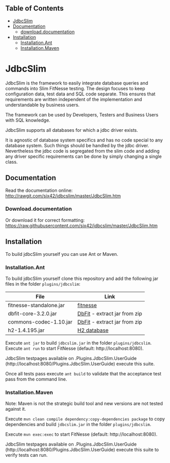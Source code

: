 ## Table of Contents

- [JdbcSlim](#jdbcslim)
- [Documentation](#documentation)
   * [download.documentation](#downloaddocumentation)
- [Installation](#installation)
   * [Installation.Ant](#installationant)
   * [Installation.Maven](#installationmaven)

# JdbcSlim

JdbcSlim is the framework to easily integrate database queries and commands into Slim FitNesse testing.
The design focuses to keep configuration data, test data and SQL code separate.
This ensures that requirements are written independent of the implementation and understandable by business users.

The framework can be used by Developers, Testers and Business Users with SQL knowledge.

JdbcSlim supports all databases for which a jdbc driver exists. 

It is agnostic of database system specifics and has no code special to any database system.
Such things should be handled by the jdbc driver.
Nevertheless the jdbc code is segregated from the slim code and adding any driver specific requirements can be done by simply changing a single class.

## Documentation
Read the documentation online: http://rawgit.com/six42/jdbcslim/master/JdbcSlim.htm
### Download.documentation
Or download it for correct formatting: https://raw.githubusercontent.com/six42/jdbcslim/master/JdbcSlim.htm

## Installation
To build jdbcSlim yourself you can use Ant or Maven.

### Installation.Ant
To build jdbcSlim yourself clone this repository and add the following jar files in the folder `plugins/jdbcslim`:

| **File** | **Link** |
| --- | --- |
| fitnesse-standalone.jar | [fitnesse](http://fitnesse.org) |
| dbfit-core-3.2.0.jar    | [DbFit](https://github.com/dbfit/dbfit/releases/download/v3.2.0/dbfit-complete-3.2.0.zip) - extract jar from zip|
| commons-codec-1.10.jar  | [DbFit](https://github.com/dbfit/dbfit/releases/download/v3.2.0/dbfit-complete-3.2.0.zip) - extract jar from zip|
| h2-1.4.195.jar          | [H2 database](http://www.h2database.com/html/download.html)|

Execute `ant jar` to build `jdbcslim.jar` in the folder `plugins/jdbcslim`.
Execute `ant run` to start FitNesse (default: http://localhost:8080).

JdbcSlim testpages available on .Plugins.JdbcSlim.UserGuide (http://localhost:8080/Plugins.JdbcSlim.UserGuide) execute this suite.

Once all tests pass execute `ant build` to validate that the acceptance test pass from the command line.

### Installation.Maven
Note: Maven is not the strategic build tool and new versions are not tested against it.

Execute `mvn clean compile dependency:copy-dependencies package` to copy dependencies and build `jdbcslim.jar` in the folder `plugins/jdbcslim`.

Execute `mvn exec:exec` to start FitNesse (default: http://localhost:8080).

JdbcSlim testpages available on .Plugins.JdbcSlim.UserGuide (http://localhost:8080/Plugins.JdbcSlim.UserGuide) execute this suite to verify tests can run.
